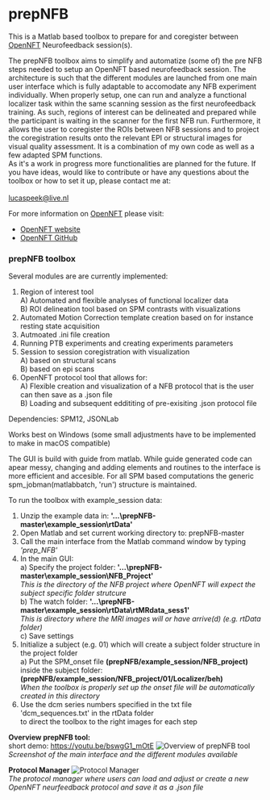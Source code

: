 # prepNFB
This is a Matlab based toolbox to prepare for and coregister between [OpenNFT](https://github.com/OpenNFT/OpenNFT "Named link title") Neurofeedback session(s).<br/> 

The prepNFB toolbox aims to simplify and automatize (some of) the pre NFB steps needed to setup an OpenNFT based neurofeedback session. The architecture is such that the different modules are launched from one main user interface which is fully adaptable to accomodate any NFB experiment individually. When properly setup, one can run and analyze a functional localizer task within the same scanning session as the first neurofeedback training. As such, regions of interest can be delineated and prepared while the participant is waiting in the scanner for the first NFB run. Furthermore, it allows the user to coregister the ROIs between NFB sessions and to project the coregistration results onto the relevant EPI or structural images for visual quality assessment.
It is a combination of my own code as well as a few adapted SPM functions.<br/>
As it's a work in progress more functionalities are planned for the future. If you have ideas, would like to contribute or have any questions about the toolbox or how to set it up, please contact me at: <br/><br/> lucaspeek@live.nl<br/> 

For more information on [OpenNFT](https://github.com/OpenNFT/OpenNFT "Named link title") please visit:
* [OpenNFT website](http://www.OpenNFT.org "Named link title") 
* [OpenNFT GitHub](https://github.com/OpenNFT/OpenNFT "Named link title") 

### prepNFB toolbox

Several modules are are currently implemented:<br/>
1) Region of interest tool<br/>
  A) Automated and flexible analyses of functional localizer data<br/> 
  B) ROI delineation tool based on SPM contrasts with visualizations<br/>
2) Automated Motion Correction template creation based on for instance resting state acquisition<br/> 
3) Autmoated .ini file creation</b><br/>
4) Running PTB experiments and creating experiments parameters<br/>
5) Session to session coregistration with visualization</b><br/>
   A) based on structural scans<br/>
   B) based on epi scans<br/>
6) OpenNFT protocol tool that allows for:<br/>
   A) Flexible creation and visualization of a NFB protocol that is the user can then save as a .json file<br/>
   B) Loading and subsequent eddititing of pre-exisiting .json protocol file<br/>
   

Dependencies: SPM12, JSONLab

Works best on Windows (some small adjustments have to be implemented to make in macOS compatible)

The GUI is build with guide from matlab. While guide generated code can apear messy, changing and adding elements and routines to the interface is more efficient and accesible. For all SPM based computations the generic spm_jobman(matlabbatch, 'run') structure is maintained. 

To run the toolbox with example_session data: <br/>
1) Unzip the example data in: <b>'...\prepNFB-master\example_session\rtData'</b> <br/>
2) Open Matlab and set current working directory to: prepNFB-master<br/>
3) Call the main interface from the Matlab command window by typing <i>'prep_NFB'</i><br/> 
4) In the main GUI:<br/>
    a) Specify the project folder: <b>'...\prepNFB-master\example_session\NFB_Project'</b><br/>
       <i>This is the directory of the NFB project where OpenNFT will expect the subject specific folder strutcure</i><br/>
    b) The watch folder: <b>'...\prepNFB-master\example_session\rtData\rtMRdata_sess1'</b><br/>
       <i>This is directory where the MRI images will or have arrive(d) (e.g. rtData folder)</i><br/>
    c) Save settings<br/>
5) Initialize a subject (e.g. 01) which will create a subject folder structure in the project folder<br/>
    a) Put the SPM_onset file <b>(prepNFB/example_session/NFB_project)</b> inside the subject folder:<br/>
        <b>(prepNFB/example_session/NFB_project/01/Localizer/beh)</b><br/>
        <i>When the toolbox is properly set up the onset file will be automatically created in this directory</i><br/>
6) Use the dcm series numbers specified in the txt file 'dcm_sequences.txt' in the rtData folder<br/>
   to direct the toolbox to the right images for each step

<b>Overview prepNFB tool:</b>
<br/>short demo: https://youtu.be/bswgG1_mOtE
</b></b>![Overview of prepNFB tool ](https://github.com/lucp88/prepNFB/raw/master/Others/all_features_prepNFB_2.PNG)
<i>Screenshot of the main interface and the different modules available</i>

<b>Protocol Manager</b>
![Protocol Manager](https://github.com/lucp88/prepNFB/raw/master/Others/PRT_manager.PNG)<br/>
<i>The protocol manager where users can load and adjust or create a new OpenNFT neurfeedback protocol and save it as a .json file</i>
